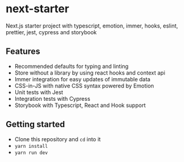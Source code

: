 # next-starter
Next.js starter project with typescript, emotion, immer, hooks, eslint, prettier, jest, cypress and storybook

## Features
* Recommended defaults for typing and linting
* Store without a library by using react hooks and context api
* Immer integration for easy updates of immutable data
* CSS-in-JS with native CSS syntax powered by Emotion 
* Unit tests with Jest
* Integration tests with Cypress
* Storybook with Typescript, React and Hook support

## Getting started
* Clone this repository and `cd` into it
* `yarn install`
* `yarn run dev`